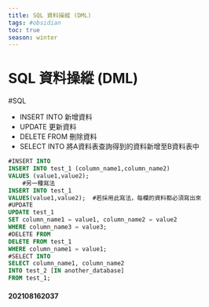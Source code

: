 ```yaml
---
title: SQL 資料操縱 (DML)
tags: #obsidian 
toc: true
season: winter
---
```

# SQL 資料操縱 (DML)
#SQL 
- INSERT INTO 新增資料
- UPDATE  更新資料
- DELETE FROM  刪除資料
- SELECT INTO 將A資料表查詢得到的資料新增至B資料表中
```SQL
#INSERT INTO
INSERT INTO test_1 (column_name1,column_name2)
VALUES (value1,value2);
	#另一種寫法
INSERT INTO test_1
VALUES(value1,value2);	#若採用此寫法，每欄的資料都必須寫出來
#UPDATE
UPDATE test_1
SET column_name1 = value1, column_name2 = value2
WHERE column_name3 = value3;
#DELETE FROM
DELETE FROM test_1
WHERE column_name1 = value1;
#SELECT INTO
SELECT column_name1, column_name2
INTO test_2 [IN another_database]
FROM test_1;
```
#### 202108162037